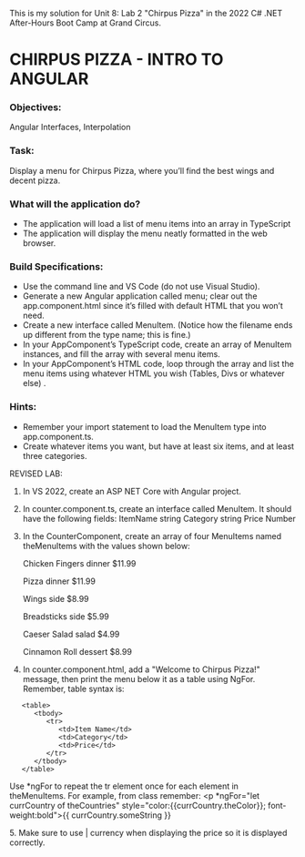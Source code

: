 This is my solution for Unit 8: Lab 2 "Chirpus Pizza" in the 2022 C# .NET After-Hours Boot Camp at Grand Circus.

# CHIRPUS PIZZA - INTRO TO ANGULAR
### Objectives: 
Angular Interfaces, Interpolation

### Task: 
Display a menu for Chirpus Pizza, where you’ll find the best wings and decent pizza.

### What will the application do?
- The application will load a list of menu items into an array in TypeScript
- The application will display the menu neatly formatted in the web browser.

### Build Specifications:
- Use the command line and VS Code (do not use Visual Studio).
- Generate a new Angular application called menu; clear out the app.component.html since it’s filled with default HTML that you won’t need.
- Create a new interface called MenuItem. (Notice how the filename ends up different from the type name; this is fine.)
- In your AppComponent’s TypeScript code, create an array of MenuItem instances, and fill the array with several menu items.
- In your AppComponent’s HTML code, loop through the array and list the menu items using whatever HTML you wish (Tables, Divs or whatever else) .

### Hints:
- Remember your import statement to load the MenuItem type into app.component.ts.
- Create whatever items you want, but have at least six items, and at least three categories.

REVISED LAB:
1.  In VS 2022, create an ASP NET Core with Angular project.
2.  In counter.component.ts, create an interface called MenuItem.  It should have the following fields:
	ItemName string
	Category string
	Price Number
3.  In the CounterComponent, create an array of four MenuItems named theMenuItems with the values shown below:

	Chicken Fingers	      dinner		$11.99
  
	Pizza		              dinner		$11.99
  
	Wings		              side		$8.99
  
	Breadsticks	side		$5.99
  
	Caeser Salad	salad		$4.99	
  
	Cinnamon Roll	dessert		$8.99
  
4.  In counter.component.html, add a "Welcome to Chirpus Pizza!" message, then print the menu below it as a table using NgFor.  Remember, table syntax is:
```
   <table>
      <tbody>
         <tr>
            <td>Item Name</td>
            <td>Category</td>
            <td>Price</td>
         </tr>
      </tbody>
   </table>
   ```
   Use *ngFor to repeat the tr element once for each element in theMenuItems.  For example, from class remember:
	<p *ngFor="let currCountry of theCountries" style="color:{{currCountry.theColor}}; font-weight:bold">{{ currCountry.someString }}</p>
5.  Make sure to use | currency when displaying the price so it is displayed correctly.
